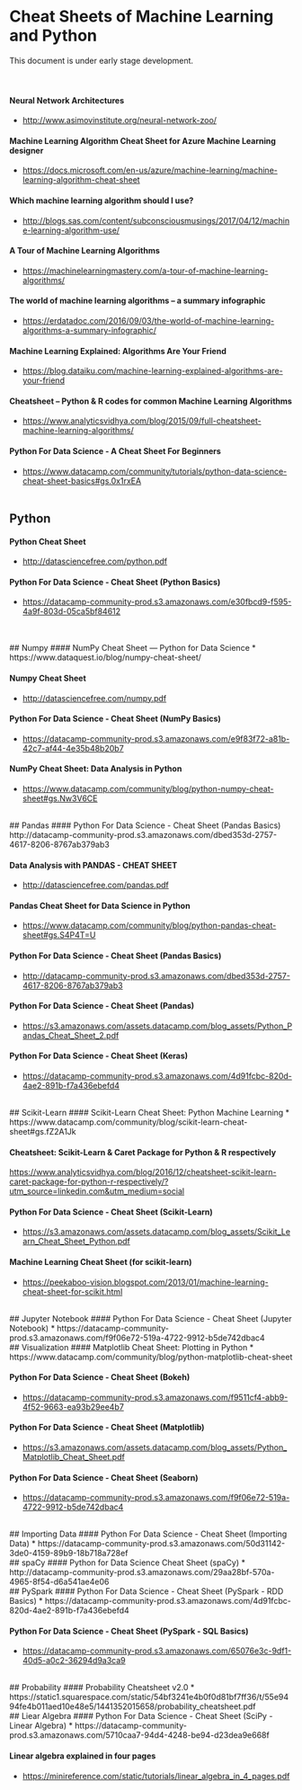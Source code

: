 # Cheat Sheets of Machine Learning and Python
This document is under early stage development.
<br>
<br>
<br>
#### Neural Network Architectures
* http://www.asimovinstitute.org/neural-network-zoo/

#### Machine Learning Algorithm Cheat Sheet for Azure Machine Learning designer
* https://docs.microsoft.com/en-us/azure/machine-learning/machine-learning-algorithm-cheat-sheet

#### Which machine learning algorithm should I use?
* http://blogs.sas.com/content/subconsciousmusings/2017/04/12/machine-learning-algorithm-use/

#### A Tour of Machine Learning Algorithms
* https://machinelearningmastery.com/a-tour-of-machine-learning-algorithms/

#### The world of machine learning algorithms – a summary infographic
* https://erdatadoc.com/2016/09/03/the-world-of-machine-learning-algorithms-a-summary-infographic/

#### Machine Learning Explained: Algorithms Are Your Friend
* https://blog.dataiku.com/machine-learning-explained-algorithms-are-your-friend

#### Cheatsheet – Python & R codes for common Machine Learning Algorithms
* https://www.analyticsvidhya.com/blog/2015/09/full-cheatsheet-machine-learning-algorithms/

#### Python For Data Science - A Cheat Sheet For Beginners
* https://www.datacamp.com/community/tutorials/python-data-science-cheat-sheet-basics#gs.0x1rxEA<br><br>

## Python
#### Python Cheat Sheet
* http://datasciencefree.com/python.pdf

#### Python For Data Science - Cheat Sheet (Python Basics)
* https://datacamp-community-prod.s3.amazonaws.com/e30fbcd9-f595-4a9f-803d-05ca5bf84612
<br>
<br>
## Numpy
#### NumPy Cheat Sheet — Python for Data Science
* https://www.dataquest.io/blog/numpy-cheat-sheet/

#### Numpy Cheat Sheet
* http://datasciencefree.com/numpy.pdf

#### Python For Data Science - Cheat Sheet (NumPy Basics)
* https://datacamp-community-prod.s3.amazonaws.com/e9f83f72-a81b-42c7-af44-4e35b48b20b7

#### NumPy Cheat Sheet: Data Analysis in Python
* https://www.datacamp.com/community/blog/python-numpy-cheat-sheet#gs.Nw3V6CE
<br>
## Pandas
#### Python For Data Science - Cheat Sheet (Pandas Basics)
http://datacamp-community-prod.s3.amazonaws.com/dbed353d-2757-4617-8206-8767ab379ab3

#### Data Analysis with PANDAS - CHEAT SHEET
* http://datasciencefree.com/pandas.pdf

#### Pandas Cheat Sheet for Data Science in Python
* https://www.datacamp.com/community/blog/python-pandas-cheat-sheet#gs.S4P4T=U

#### Python For Data Science - Cheat Sheet (Pandas Basics)
* http://datacamp-community-prod.s3.amazonaws.com/dbed353d-2757-4617-8206-8767ab379ab3

#### Python For Data Science - Cheat Sheet (Pandas)
* https://s3.amazonaws.com/assets.datacamp.com/blog_assets/Python_Pandas_Cheat_Sheet_2.pdf

#### Python For Data Science - Cheat Sheet (Keras)
* https://datacamp-community-prod.s3.amazonaws.com/4d91fcbc-820d-4ae2-891b-f7a436ebefd4
<br>
## Scikit-Learn
#### Scikit-Learn Cheat Sheet: Python Machine Learning
* https://www.datacamp.com/community/blog/scikit-learn-cheat-sheet#gs.fZ2A1Jk

#### Cheatsheet: Scikit-Learn & Caret Package for Python & R respectively
https://www.analyticsvidhya.com/blog/2016/12/cheatsheet-scikit-learn-caret-package-for-python-r-respectively/?utm_source=linkedin.com&utm_medium=social

#### Python For Data Science - Cheat Sheet (Scikit-Learn)
* https://s3.amazonaws.com/assets.datacamp.com/blog_assets/Scikit_Learn_Cheat_Sheet_Python.pdf

#### Machine Learning Cheat Sheet (for scikit-learn)
* https://peekaboo-vision.blogspot.com/2013/01/machine-learning-cheat-sheet-for-scikit.html
<br>
## Jupyter Notebook
#### Python For Data Science - Cheat Sheet (Jupyter Notebook)
* https://datacamp-community-prod.s3.amazonaws.com/f9f06e72-519a-4722-9912-b5de742dbac4
<br>
## Visualization
#### Matplotlib Cheat Sheet: Plotting in Python
* https://www.datacamp.com/community/blog/python-matplotlib-cheat-sheet

#### Python For Data Science - Cheat Sheet (Bokeh)
* https://datacamp-community-prod.s3.amazonaws.com/f9511cf4-abb9-4f52-9663-ea93b29ee4b7

#### Python For Data Science - Cheat Sheet (Matplotlib)
* https://s3.amazonaws.com/assets.datacamp.com/blog_assets/Python_Matplotlib_Cheat_Sheet.pdf

#### Python For Data Science - Cheat Sheet (Seaborn)
* https://datacamp-community-prod.s3.amazonaws.com/f9f06e72-519a-4722-9912-b5de742dbac4
<br>
## Importing Data
#### Python For Data Science - Cheat Sheet (Importing Data)
* https://datacamp-community-prod.s3.amazonaws.com/50d31142-3de0-4159-89b9-18b718a728ef
<br>
## spaCy
#### Python for Data Science Cheat Sheet (spaCy)
* http://datacamp-community-prod.s3.amazonaws.com/29aa28bf-570a-4965-8f54-d6a541ae4e06
<br>
## PySpark
#### Python For Data Science - Cheat Sheet (PySpark - RDD Basics)
* https://datacamp-community-prod.s3.amazonaws.com/4d91fcbc-820d-4ae2-891b-f7a436ebefd4

#### Python For Data Science - Cheat Sheet (PySpark - SQL Basics)
* https://datacamp-community-prod.s3.amazonaws.com/65076e3c-9df1-40d5-a0c2-36294d9a3ca9
<br>
## Probability
#### Probability Cheatsheet v2.0
* https://static1.squarespace.com/static/54bf3241e4b0f0d81bf7ff36/t/55e9494fe4b011aed10e48e5/1441352015658/probability_cheatsheet.pdf
<br>
## Liear Algebra
#### Python For Data Science - Cheat Sheet (SciPy - Linear Algebra)
* https://datacamp-community-prod.s3.amazonaws.com/5710caa7-94d4-4248-be94-d23dea9e668f

#### Linear algebra explained in four pages
* https://minireference.com/static/tutorials/linear_algebra_in_4_pages.pdf
